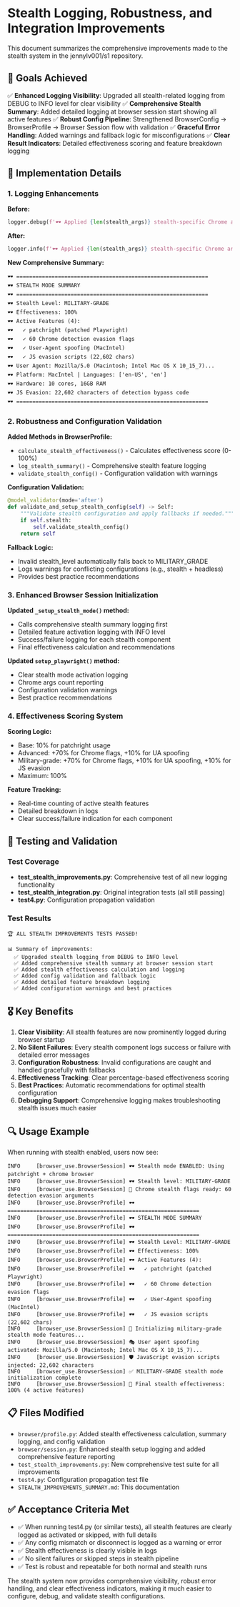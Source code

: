 # Stealth Logging, Robustness, and Integration Improvements

This document summarizes the comprehensive improvements made to the stealth system in the jennylv001/s1 repository.

## 🎯 Goals Achieved

✅ **Enhanced Logging Visibility**: Upgraded all stealth-related logging from DEBUG to INFO level for clear visibility
✅ **Comprehensive Stealth Summary**: Added detailed logging at browser session start showing all active features
✅ **Robust Config Pipeline**: Strengthened BrowserConfig → BrowserProfile → Browser Session flow with validation
✅ **Graceful Error Handling**: Added warnings and fallback logic for misconfigurations
✅ **Clear Result Indicators**: Detailed effectiveness scoring and feature breakdown logging

## 🔧 Implementation Details

### 1. Logging Enhancements

**Before:**
```python
logger.debug(f'🕶️ Applied {len(stealth_args)} stealth-specific Chrome args...')
```

**After:**
```python
logger.info(f'🕶️ Applied {len(stealth_args)} stealth-specific Chrome args for {self.stealth_level.value} level')
```

**New Comprehensive Summary:**
```
🕶️ ============================================================
🕶️ STEALTH MODE SUMMARY  
🕶️ ============================================================
🕶️ Stealth Level: MILITARY-GRADE
🕶️ Effectiveness: 100%
🕶️ Active Features (4):
🕶️   ✓ patchright (patched Playwright)
🕶️   ✓ 60 Chrome detection evasion flags
🕶️   ✓ User-Agent spoofing (MacIntel)
🕶️   ✓ JS evasion scripts (22,602 chars)
🕶️ User Agent: Mozilla/5.0 (Macintosh; Intel Mac OS X 10_15_7)...
🕶️ Platform: MacIntel | Languages: ['en-US', 'en']
🕶️ Hardware: 10 cores, 16GB RAM
🕶️ JS Evasion: 22,602 characters of detection bypass code
🕶️ ============================================================
```

### 2. Robustness and Configuration Validation

**Added Methods in BrowserProfile:**
- `calculate_stealth_effectiveness()` - Calculates effectiveness score (0-100%)
- `log_stealth_summary()` - Comprehensive stealth feature logging
- `validate_stealth_config()` - Configuration validation with warnings

**Configuration Validation:**
```python
@model_validator(mode='after')
def validate_and_setup_stealth_config(self) -> Self:
    """Validate stealth configuration and apply fallbacks if needed."""
    if self.stealth:
        self.validate_stealth_config()
    return self
```

**Fallback Logic:**
- Invalid stealth_level automatically falls back to MILITARY_GRADE
- Logs warnings for conflicting configurations (e.g., stealth + headless)
- Provides best practice recommendations

### 3. Enhanced Browser Session Initialization

**Updated `_setup_stealth_mode()` method:**
- Calls comprehensive stealth summary logging first
- Detailed feature activation logging with INFO level
- Success/failure logging for each stealth component
- Final effectiveness calculation and recommendations

**Updated `setup_playwright()` method:**
- Clear stealth mode activation logging
- Chrome args count reporting
- Configuration validation warnings
- Best practice recommendations

### 4. Effectiveness Scoring System

**Scoring Logic:**
- Base: 10% for patchright usage
- Advanced: +70% for Chrome flags, +10% for UA spoofing
- Military-grade: +70% for Chrome flags, +10% for UA spoofing, +10% for JS evasion
- Maximum: 100%

**Feature Tracking:**
- Real-time counting of active stealth features
- Detailed breakdown in logs
- Clear success/failure indication for each component

## 🧪 Testing and Validation

### Test Coverage
- **test_stealth_improvements.py**: Comprehensive test of all new logging functionality
- **test_stealth_integration.py**: Original integration tests (all still passing)
- **test4.py**: Configuration propagation validation

### Test Results
```
🏆 ALL STEALTH IMPROVEMENTS TESTS PASSED!

📊 Summary of improvements:
  ✅ Upgraded stealth logging from DEBUG to INFO level
  ✅ Added comprehensive stealth summary at browser session start
  ✅ Added stealth effectiveness calculation and logging
  ✅ Added config validation and fallback logic
  ✅ Added detailed feature breakdown logging
  ✅ Added configuration warnings and best practices
```

## 🎖️ Key Benefits

1. **Clear Visibility**: All stealth features are now prominently logged during browser startup
2. **No Silent Failures**: Every stealth component logs success or failure with detailed error messages
3. **Configuration Robustness**: Invalid configurations are caught and handled gracefully with fallbacks
4. **Effectiveness Tracking**: Clear percentage-based effectiveness scoring
5. **Best Practices**: Automatic recommendations for optimal stealth configuration
6. **Debugging Support**: Comprehensive logging makes troubleshooting stealth issues much easier

## 🔍 Usage Example

When running with stealth enabled, users now see:

```log
INFO     [browser_use.BrowserSession] 🕶️ Stealth mode ENABLED: Using patchright + chrome browser
INFO     [browser_use.BrowserSession] 🕶️ Stealth level: MILITARY-GRADE
INFO     [browser_use.BrowserSession] 🔧 Chrome stealth flags ready: 60 detection evasion arguments
INFO     [browser_use.BrowserProfile] 🕶️ ============================================================
INFO     [browser_use.BrowserProfile] 🕶️ STEALTH MODE SUMMARY
INFO     [browser_use.BrowserProfile] 🕶️ ============================================================
INFO     [browser_use.BrowserProfile] 🕶️ Stealth Level: MILITARY-GRADE
INFO     [browser_use.BrowserProfile] 🕶️ Effectiveness: 100%
INFO     [browser_use.BrowserProfile] 🕶️ Active Features (4):
INFO     [browser_use.BrowserProfile] 🕶️   ✓ patchright (patched Playwright)
INFO     [browser_use.BrowserProfile] 🕶️   ✓ 60 Chrome detection evasion flags
INFO     [browser_use.BrowserProfile] 🕶️   ✓ User-Agent spoofing (MacIntel)
INFO     [browser_use.BrowserProfile] 🕶️   ✓ JS evasion scripts (22,602 chars)
INFO     [browser_use.BrowserSession] 🚀 Initializing military-grade stealth mode features...
INFO     [browser_use.BrowserSession] 🎭 User agent spoofing activated: Mozilla/5.0 (Macintosh; Intel Mac OS X 10_15_7)...
INFO     [browser_use.BrowserSession] 🛡️ JavaScript evasion scripts injected: 22,602 characters
INFO     [browser_use.BrowserSession] ✅ MILITARY-GRADE stealth mode initialization complete
INFO     [browser_use.BrowserSession] 🎯 Final stealth effectiveness: 100% (4 active features)
```

## 📋 Files Modified

- `browser/profile.py`: Added stealth effectiveness calculation, summary logging, and config validation
- `browser/session.py`: Enhanced stealth setup logging and added comprehensive feature reporting
- `test_stealth_improvements.py`: New comprehensive test suite for all improvements
- `test4.py`: Configuration propagation test file
- `STEALTH_IMPROVEMENTS_SUMMARY.md`: This documentation

## ✅ Acceptance Criteria Met

- ✅ When running test4.py (or similar tests), all stealth features are clearly logged as activated or skipped, with full details
- ✅ Any config mismatch or disconnect is logged as a warning or error
- ✅ Stealth effectiveness is clearly visible in logs  
- ✅ No silent failures or skipped steps in stealth pipeline
- ✅ Test is robust and repeatable for both normal and stealth runs

The stealth system now provides comprehensive visibility, robust error handling, and clear effectiveness indicators, making it much easier to configure, debug, and validate stealth configurations.